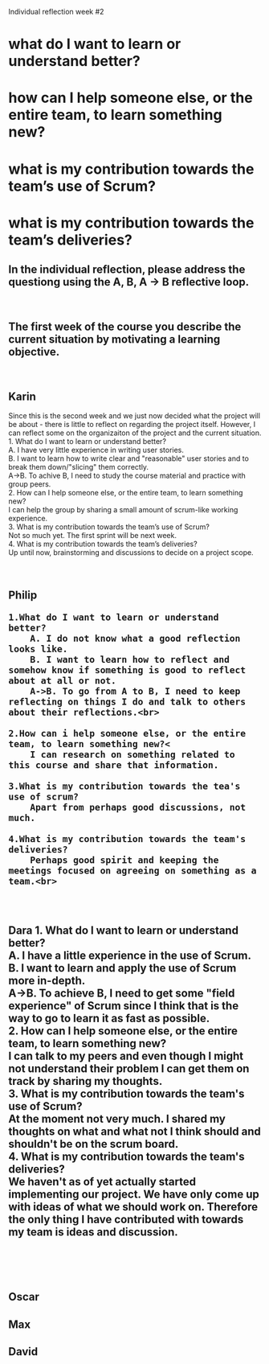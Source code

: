 Individual reflection week #2


<h1>what do I want to learn or understand better?</h>
<h1>how can I help someone else, or the entire team, to learn something new?</h>
<h1>what is my contribution towards the team’s use of Scrum?</h>
<h1>what is my contribution towards the team’s deliveries?</h>
<br>
<h2>In the individual reflection, please address the questiong using the A, B, A -> B reflective loop.</h2>
<br>
<h2>The first week of the course you describe the current situation by motivating a learning objective.</h2>
<br>
<h2>Karin</h2> 
    Since this is the second week and we just now decided what the project will be about - there is little to reflect on regarding the project itself. However, I can reflect some on the organizaiton of the project and the current situation. <br>
    1. What do I want to learn or understand better?<br>
        A. I have very little experience in writing user stories.<br>
        B. I want to learn how to write clear and "reasonable" user stories and to break them down/"slicing" them correctly.<br>
        A->B. To achive B, I need to study the course material and practice with group peers.<br>
    2. How can I help someone else, or the entire team, to learn something new?<br>
        I can help the group by sharing a small amount of scrum-like working experience.<br>
    3. What is my contribution towards the team’s use of Scrum?<br>
        Not so much yet. The first sprint will be next week.<br>
    4. What is my contribution towards the team’s deliveries?<br>
        Up until now, brainstorming and discussions to decide on a project scope.<br>
<br>
<br>
<h2>Philip</h>

    1.What do I want to learn or understand better?
        A. I do not know what a good reflection looks like.
        B. I want to learn how to reflect and somehow know if something is good to reflect about at all or not.
        A->B. To go from A to B, I need to keep reflecting on things I do and talk to others about their reflections.<br>
        
    2.How can i help someone else, or the entire team, to learn something new?<
        I can research on something related to this course and share that information.
        
    3.What is my contribution towards the tea's use of scrum?
        Apart from perhaps good discussions, not much.
        
    4.What is my contribution towards the team's deliveries?
        Perhaps good spirit and keeping the meetings focused on agreeing on something as a team.<br>
<br>
<h2>Dara</h>
    1. What do I want to learn or understand better?<br>
        A. I have a little experience in the use of Scrum.<br>
        B. I want to learn and apply the use of Scrum more in-depth.<br>
        A->B. To achieve B, I need to get some "field experience" of Scrum since I think that is the way to go to learn it as fast as possible. <br>
        2. How can I help someone else, or the entire team, to learn something new?<br>
            I can talk to my peers and even though I might not understand their problem I can get them on track by sharing my thoughts.<br>
        3. What is my contribution towards the team's use of Scrum?<br>
            At the moment not very much. I shared my thoughts on what and what not I think should and shouldn't be on the scrum board.<br>
        4. What is my contribution towards the team's deliveries?<br>
            We haven't as of yet actually started implementing our project. We have only come up with ideas of what we should work on. Therefore the only thing I have contributed with towards my team is ideas and discussion.<br>
<br>
<br>
            
<br>
<h2>Oscar</h>
<br>
<h2>Max</h>
	
<br>
<h2>David</h>
<br>

